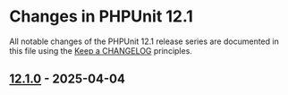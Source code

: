 # Changes in PHPUnit 12.1

All notable changes of the PHPUnit 12.1 release series are documented in this file using the [Keep a CHANGELOG](https://keepachangelog.com/) principles.

## [12.1.0] - 2025-04-04

[12.1.0]: https://github.com/sebastianbergmann/phpunit/compare/12.0...main
